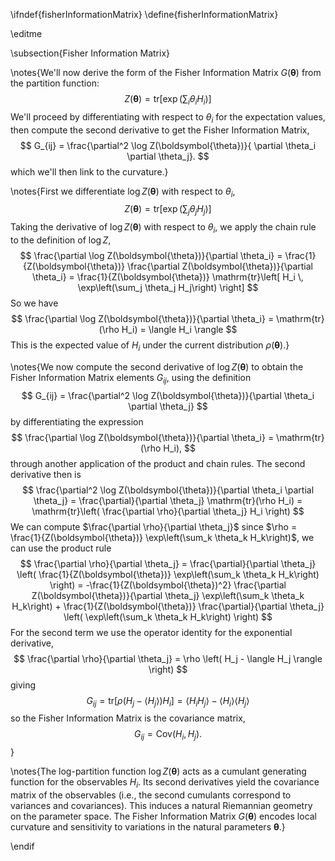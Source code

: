 \ifndef{fisherInformationMatrix}
\define{fisherInformationMatrix}

\editme

\subsection{Fisher Information Matrix}

\notes{We'll now derive the form of the Fisher Information Matrix $G(\boldsymbol{\theta})$ from the partition function:
$$
Z(\boldsymbol{\theta}) = \mathrm{tr}\left[\exp\left(\sum_i \theta_i H_i \right)\right]
$$
We'll proceed by differentiating with respect to $\theta_i$ for the expectation values, then compute the second derivative to get the Fisher Information Matrix, 
$$
G_{ij} = \frac{\partial^2 \log Z(\boldsymbol{\theta})}{ \partial \theta_i \partial \theta_j}.
$$
which we'll then link to the  curvature.}

\notes{First we differentiate $\log Z(\boldsymbol{\theta})$ with respect to $\theta_i$,
$$
Z(\boldsymbol{\theta}) = \mathrm{tr}\left[ \exp\left(\sum_j \theta_j H_j\right) \right]
$$
Taking the derivative of $\log Z(\boldsymbol{\theta})$ with respect to $\theta_i$, we apply the chain rule to the definition of $\log Z$,
$$
\frac{\partial \log Z(\boldsymbol{\theta})}{\partial \theta_i} = \frac{1}{Z(\boldsymbol{\theta})} \frac{\partial Z(\boldsymbol{\theta})}{\partial \theta_i}
= \frac{1}{Z(\boldsymbol{\theta})} \mathrm{tr}\left[ H_i \, \exp\left(\sum_j \theta_j H_j\right) \right]
$$
So we have
$$
\frac{\partial \log Z(\boldsymbol{\theta})}{\partial \theta_i} = \mathrm{tr}(\rho H_i) = \langle H_i \rangle
$$
This is the expected value of $H_i$ under the current distribution $\rho(\boldsymbol{\theta})$.}

\notes{We now compute the second derivative of $\log Z(\boldsymbol{\theta})$ to obtain the Fisher Information Matrix elements $G_{ij}$, using the definition
$$
G_{ij} = \frac{\partial^2 \log Z(\boldsymbol{\theta})}{\partial \theta_i \partial \theta_j}
$$
by differentiating the  expression
$$
\frac{\partial \log Z(\boldsymbol{\theta})}{\partial \theta_i} = \mathrm{tr}(\rho H_i),
$$
through another application of the product and chain rules. The second derivative then is
$$
\frac{\partial^2 \log Z(\boldsymbol{\theta})}{\partial \theta_i \partial \theta_j}
= \frac{\partial}{\partial \theta_j} \mathrm{tr}(\rho H_i)
= \mathrm{tr}\left( \frac{\partial \rho}{\partial \theta_j} H_i \right)
$$
We can compute $\frac{\partial \rho}{\partial \theta_j}$ since
$\rho = \frac{1}{Z(\boldsymbol{\theta})} \exp\left(\sum_k \theta_k H_k\right)$,
we can use the product rule
$$
\frac{\partial \rho}{\partial \theta_j}
= \frac{\partial}{\partial \theta_j} \left( \frac{1}{Z(\boldsymbol{\theta})} \exp\left(\sum_k \theta_k H_k\right) \right)
= -\frac{1}{Z(\boldsymbol{\theta})^2} \frac{\partial Z(\boldsymbol{\theta})}{\partial \theta_j} \exp\left(\sum_k \theta_k H_k\right) + \frac{1}{Z(\boldsymbol{\theta})} \frac{\partial}{\partial \theta_j} \left( \exp\left(\sum_k \theta_k H_k\right) \right)
$$
For the second term we use the operator identity for the exponential derivative,
$$
\frac{\partial \rho}{\partial \theta_j} = \rho \left( H_j - \langle H_j \rangle \right)
$$
giving 
$$
G_{ij} = \mathrm{tr} \left[ \rho (H_j - \langle H_j \rangle) H_i \right]
= \langle H_i H_j \rangle - \langle H_i \rangle \langle H_j \rangle
$$
so the Fisher Information Matrix is the covariance matrix,
$$
G_{ij} = \mathrm{Cov}(H_i, H_j).
$$}

\notes{The log-partition function $\log Z(\boldsymbol{\theta})$ acts as a cumulant generating function for the observables $H_i$. Its second derivatives yield the covariance matrix of the observables (i.e., the second cumulants correspond to variances and covariances).
This induces a natural Riemannian geometry on the parameter space. The Fisher Information Matrix $G(\boldsymbol{\theta})$ encodes local curvature and sensitivity to variations in the natural parameters $\boldsymbol{\theta}$.}

\endif 
